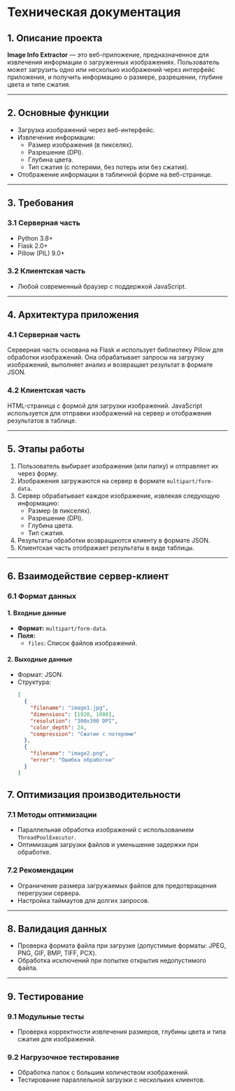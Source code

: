 # Техническая документация

## 1. Описание проекта
**Image Info Extractor** — это веб-приложение, предназначенное для извлечения информации о загруженных изображениях. Пользователь может загрузить одно или несколько изображений через интерфейс приложения, и получить информацию о размере, разрешении, глубине цвета и типе сжатия.

---

## 2. Основные функции
- Загрузка изображений через веб-интерфейс.
- Извлечение информации:
  - Размер изображения (в пикселях).
  - Разрешение (DPI).
  - Глубина цвета.
  - Тип сжатия (с потерями, без потерь или без сжатия).
- Отображение информации в табличной форме на веб-странице.

---

## 3. Требования
### 3.1 Серверная часть
- Python 3.8+
- Flask 2.0+
- Pillow (PIL) 9.0+

### 3.2 Клиентская часть
- Любой современный браузер с поддержкой JavaScript.

---

## 4. Архитектура приложения
### 4.1 Серверная часть
Серверная часть основана на Flask и использует библиотеку Pillow для обработки изображений. Она обрабатывает запросы на загрузку изображений, выполняет анализ и возвращает результат в формате JSON.

### 4.2 Клиентская часть
HTML-страница с формой для загрузки изображений. JavaScript используется для отправки изображений на сервер и отображения результатов в таблице.

---

## 5. Этапы работы
1. Пользователь выбирает изображения (или папку) и отправляет их через форму.
2. Изображения загружаются на сервер в формате `multipart/form-data`.
3. Сервер обрабатывает каждое изображение, извлекая следующую информацию:
   - Размер (в пикселях).
   - Разрешение (DPI).
   - Глубина цвета.
   - Тип сжатия.
4. Результаты обработки возвращаются клиенту в формате JSON.
5. Клиентская часть отображает результаты в виде таблицы.

---

## 6. Взаимодействие сервер-клиент

### 6.1 Формат данных
#### 1. Входные данные
- **Формат:** `multipart/form-data`.
- **Поля:**
  - `files`: Список файлов изображений.

#### 2. Выходные данные
- Формат: JSON.
- Структура:
  ```json
  [
    {
      "filename": "image1.jpg",
      "dimensions": [1920, 1080],
      "resolution": "300x300 DPI",
      "color_depth": 24,
      "compression": "Сжатие с потерями"
    },
    {
      "filename": "image2.png",
      "error": "Ошибка обработки"
    }
  ]
  
## 7. Оптимизация производительности

### 7.1 Методы оптимизации
- Параллельная обработка изображений с использованием `ThreadPoolExecutor`.
- Оптимизация загрузки файлов и уменьшение задержки при обработке.

### 7.2 Рекомендации
- Ограничение размера загружаемых файлов для предотвращения перегрузки сервера.
- Настройка таймаутов для долгих запросов.

---

## 8. Валидация данных
- Проверка формата файла при загрузке (допустимые форматы: JPEG, PNG, GIF, BMP, TIFF, PCX).
- Обработка исключений при попытке открытия недопустимого файла.

---

## 9. Тестирование

### 9.1 Модульные тесты
- Проверка корректности извлечения размеров, глубины цвета и типа сжатия для изображений.

### 9.2 Нагрузочное тестирование
- Обработка папок с большим количеством изображений.
- Тестирование параллельной загрузки с нескольких клиентов.
